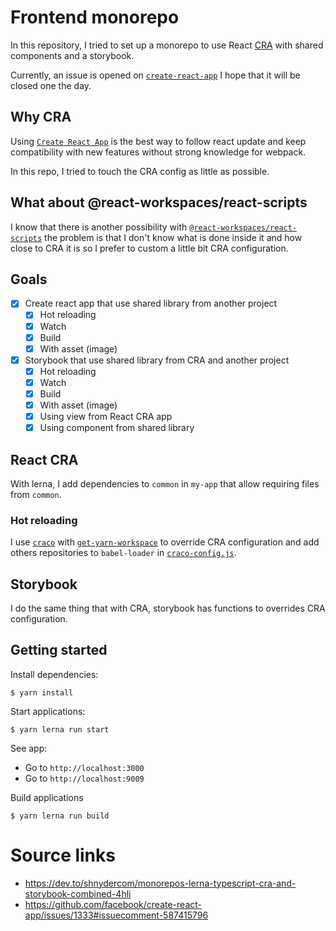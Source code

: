 # Frontend monorepo

In this repository, I tried to set up a monorepo to use React
[CRA](https://github.com/facebook/create-react-app) with shared
components and a storybook.

Currently, an issue is opened on
[`create-react-app`](https://github.com/facebook/create-react-app/issues/1333)
I hope that it will be closed one the day.

## Why CRA

Using [`Create React App`](https://github.com/facebook/create-react-app) is the
best way to follow react update and keep compatibility with new features without
strong knowledge for webpack.

In this repo, I tried to touch the CRA config as little as possible.

## What about @react-workspaces/react-scripts

I know that there is another possibility with
[`@react-workspaces/react-scripts`](https://www.npmjs.com/package/@react-workspaces/react-scripts)
the problem is that I don't know what is done inside it and how close to CRA it
is so I prefer to custom a little bit CRA configuration.

## Goals

- [X] Create react app that use shared library from another project
  - [X] Hot reloading
  - [X] Watch
  - [X] Build
  - [X] With asset (image)
- [X] Storybook that use shared library from CRA and another project
  - [X] Hot reloading
  - [X] Watch
  - [X] Build
  - [X] With asset (image)
  - [X] Using view from React CRA app
  - [X] Using component from shared library

## React CRA

With lerna, I add dependencies to `common` in `my-app` that allow requiring
files from `common`.

### Hot reloading

I use [`craco`](https://github.com/gsoft-inc/craco) with
[`get-yarn-workspace`](https://github.com/viewstools/yarn-workspaces-cra-crna#readme)
to override CRA configuration and add others repositories to `babel-loader` in
[`craco-config.js`](./packages/my-app/craco.config.js).

## Storybook

I do the same thing that with CRA, storybook has functions to overrides CRA configuration.

## Getting started

Install dependencies:

```
$ yarn install
```

Start applications:

```
$ yarn lerna run start
```

See app:

- Go to `http://localhost:3000`
- Go to `http://localhost:9009`

Build applications

```
$ yarn lerna run build
```

# Source links

- https://dev.to/shnydercom/monorepos-lerna-typescript-cra-and-storybook-combined-4hli
- https://github.com/facebook/create-react-app/issues/1333#issuecomment-587415796
